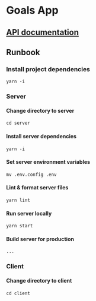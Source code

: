 # Goals App

## [API documentation](https://documenter.getpostman.com/view/9993282/2s7YYvZMc3)

## Runbook

### Install project dependencies
```
yarn -i
```

### Server
#### Change directory to server
```
cd server
```

#### Install server dependencies
```
yarn -i
```

#### Set server environment variables
```
mv .env.config .env
```

#### Lint & format server files
```
yarn lint
```

#### Run server locally
```
yarn start
```

#### Build server for production
```
...
```

### Client
#### Change directory to client
```
cd client
```
